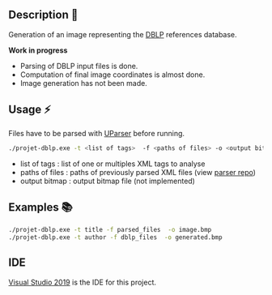 ## Description :pushpin:
Generation of an image representing the [DBLP](https::dblp.org) references database.

**Work in progress**
- Parsing of DBLP input files is done.
- Computation of final image coordinates is almost done.
- Image generation has not been made.

## Usage :zap:

Files have to be parsed with [UParser](https://github.com/skatos-ux/UParser) before running.

```bash
./projet-dblp.exe -t <list of tags>  -f <paths of files> -o <output bitmap>
```

- list of tags : list of one or multiples XML tags to analyse
- paths of files : paths of previously parsed XML files (view [parser repo](https://github.com/skatos-ux/UParser))
- output bitmap : output bitmap file (not implemented)

## Examples :books:

```bash
./projet-dblp.exe -t title -f parsed_files  -o image.bmp
./projet-dblp.exe -t author -f dblp_files  -o generated.bmp
```

## IDE

[Visual Studio 2019](https://visualstudio.microsoft.com) is the IDE for this project.
